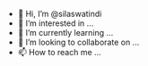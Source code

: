 - 👋 Hi, I’m @silaswatindi
- 👀 I’m interested in ...
- 🌱 I’m currently learning ...
- 💞️ I’m looking to collaborate on ...
- 📫 How to reach me ...

<!---
silaswatindi/silaswatindi is a ✨ special ✨ repository because its `README.md` (this file) appears on your GitHub profile.
You can click the Preview link to take a look at your changes.
--->

